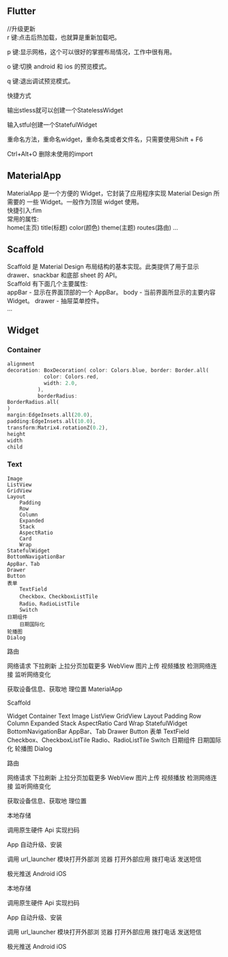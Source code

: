 ## Flutter
//升级更新  
r 键:点击后热加载，也就算是重新加载吧。  

p 键:显示网格，这个可以很好的掌握布局情况，工作中很有用。   

o 键:切换 android 和 ios 的预览模式。

q 键:退出调试预览模式。

快捷方式

输出stless就可以创建一个StatelessWidget

输入stful创建一个StatefulWidget

重命名方法，重命名widget，重命名类或者文件名，只需要使用Shift + F6 

Ctrl+Alt+O 删除未使用的import


## MaterialApp
MaterialApp 是一个方便的 Widget，它封装了应用程序实现 Material Design 所需要的 一些 Widget。一般作为顶层 widget 使用。  
快捷引入:fim  
常用的属性:  
home(主页) title(标题) color(颜色) theme(主题) routes(路由) ...

## Scaffold
Scaffold 是 Material Design 布局结构的基本实现。此类提供了用于显示 drawer、snackbar 和底部 sheet 的 API。  
Scaffold 有下面几个主要属性:  
appBar - 显示在界面顶部的一个 AppBar。 
body - 当前界面所显示的主要内容   
Widget。 drawer - 抽屉菜单控件。  
...

## Widget
### Container
```dart
alignment
decoration: BoxDecoration( color: Colors.blue, border: Border.all(
            color: Colors.red,
            width: 2.0,
          ),
          borderRadius:
BorderRadius.all(
)
margin:EdgeInsets.all(20.0),
padding:EdgeInsets.all(10.0),
transform:Matrix4.rotationZ(0.2),
height
width
child
```
###	Text
	Image
	ListView
	GridView
	Layout
		Padding
		Row
		Column
		Expanded
		Stack
		AspectRatio
		Card
		Wrap
	StatefulWidget
	BottomNavigationBar
	AppBar、Tab
	Drawer
	Button
	表单
		TextField
		Checkbox、CheckboxListTile
		Radio、RadioListTile
		Switch
	日期组件
		日期国际化
	轮播图
	Dialog

路由

网络请求
	下拉刷新 上拉分页加载更多
	WebView 
	图片上传
	视频播放
	检测网络连接 监听网络变化

获取设备信息、获取地 理位置
MaterialApp

Scaffold

Widget
	Container
	Text
	Image
	ListView
	GridView
	Layout
		Padding
		Row
		Column
		Expanded
		Stack
		AspectRatio
		Card
		Wrap
	StatefulWidget
	BottomNavigationBar
	AppBar、Tab
	Drawer
	Button
	表单
		TextField
		Checkbox、CheckboxListTile
		Radio、RadioListTile
		Switch
	日期组件
		日期国际化
	轮播图
	Dialog

路由

网络请求
	下拉刷新 上拉分页加载更多
	WebView 
	图片上传
	视频播放
	检测网络连接 监听网络变化

获取设备信息、获取地 理位置

本地存储

调用原生硬件 Api 实现扫码

App 自动升级、安装

调用 url_launcher 模块打开外部浏 览器 打开外部应用 拨打电话 发送短信

极光推送
	Android
	iOS

本地存储

调用原生硬件 Api 实现扫码

App 自动升级、安装

调用 url_launcher 模块打开外部浏 览器 打开外部应用 拨打电话 发送短信

极光推送
	Android
	iOS
